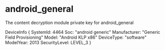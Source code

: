 # android_general
The content decryption module private key for android_general 

 DeviceInfo {
    SystemId: 4464
    Soc: "android generic"
    Manufacturer: "Generic Field Provisioning"
    Model: "Android KLP x86"
    DeviceType: "software"
    ModelYear: 2013
    SecurityLevel: LEVEL_3
  }
